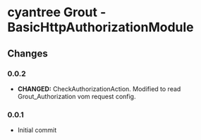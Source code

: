cyantree Grout - BasicHttpAuthorizationModule
=============================================

Changes
-------

### 0.0.2

-   **CHANGED:** CheckAuthorizationAction. Modified to read Grout_Authorization
    vom request config.

### 0.0.1

-   Initial commit
